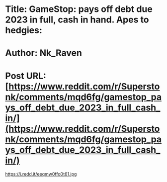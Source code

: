 # Title: GameStop: pays off debt due 2023 in full, cash in hand. Apes to hedgies:
# Author: Nk_Raven
# Post URL: [https://www.reddit.com/r/Superstonk/comments/mqd6fg/gamestop_pays_off_debt_due_2023_in_full_cash_in/](https://www.reddit.com/r/Superstonk/comments/mqd6fg/gamestop_pays_off_debt_due_2023_in_full_cash_in/)


https://i.redd.it/eeqmw0ffo0t61.jpg